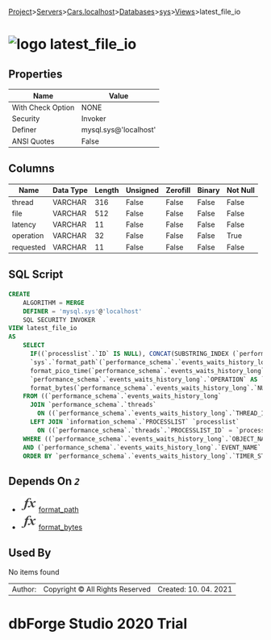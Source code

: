 [Project](../../../../../startpage.md)>[Servers](../../../../Servers.md)>[Cars.localhost](../../../Cars.localhost.md)>[Databases](../../Databases.md)>[sys](../sys.md)>[Views](Views.md)>latest_file_io


# ![logo](../../../../../Images/view64.svg) latest_file_io


## <a name="#Properties"></a>Properties
|Name|Value|
|---|---|
|With Check Option|NONE|
|Security|Invoker|
|Definer|mysql.sys@'localhost'|
|ANSI Quotes|False|


## <a name="#Columns"></a>Columns
|Name|Data Type|Length|Unsigned|Zerofill|Binary|Not Null|
|---|---|---|---|---|---|---|
|thread|VARCHAR|316|False|False|False|False|
|file|VARCHAR|512|False|False|False|False|
|latency|VARCHAR|11|False|False|False|False|
|operation|VARCHAR|32|False|False|False|True|
|requested|VARCHAR|11|False|False|False|False|

## <a name="#SqlScript"></a>SQL Script
```SQL
CREATE 
	ALGORITHM = MERGE
	DEFINER = 'mysql.sys'@'localhost'
	SQL SECURITY INVOKER
VIEW latest_file_io
AS
	SELECT
	  IF((`processlist`.`ID` IS NULL), CONCAT(SUBSTRING_INDEX (`performance_schema`.`threads`.`NAME`, '/', -(1)), ':', `performance_schema`.`events_waits_history_long`.`THREAD_ID`), CONVERT(CONCAT(`processlist`.`USER`, '@', `processlist`.`HOST`, ':', `processlist`.`ID`) USING utf8mb4)) AS `thread`,
	  `sys`.`format_path`(`performance_schema`.`events_waits_history_long`.`OBJECT_NAME`) AS `file`,
	  format_pico_time(`performance_schema`.`events_waits_history_long`.`TIMER_WAIT`) AS `latency`,
	  `performance_schema`.`events_waits_history_long`.`OPERATION` AS `operation`,
	  format_bytes(`performance_schema`.`events_waits_history_long`.`NUMBER_OF_BYTES`) AS `requested`
	FROM ((`performance_schema`.`events_waits_history_long`
	  JOIN `performance_schema`.`threads`
	    ON ((`performance_schema`.`events_waits_history_long`.`THREAD_ID` = `performance_schema`.`threads`.`THREAD_ID`)))
	  LEFT JOIN `information_schema`.`PROCESSLIST` `processlist`
	    ON ((`performance_schema`.`threads`.`PROCESSLIST_ID` = `processlist`.`ID`)))
	WHERE ((`performance_schema`.`events_waits_history_long`.`OBJECT_NAME` IS NOT NULL)
	AND (`performance_schema`.`events_waits_history_long`.`EVENT_NAME` LIKE 'wait/io/file/%'))
	ORDER BY `performance_schema`.`events_waits_history_long`.`TIMER_START`;
```

## <a name="#DependsOn"></a>Depends On _`2`_
- ![Function](../../../../../Images/function.svg) [format_path](../Functions/format_path.md)
- ![Function](../../../../../Images/function.svg) [format_bytes](../Functions/format_bytes.md)


## <a name="#UsedBy"></a>Used By
No items found

||||
|---|---|---|
|Author: |Copyright © All Rights Reserved|Created: 10. 04. 2021|
# dbForge Studio 2020 Trial